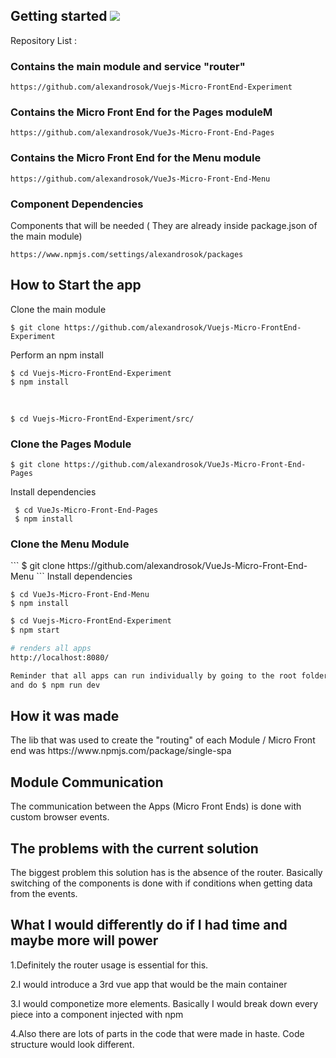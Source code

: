 ## Getting started <img src="http://icons.iconarchive.com/icons/blackvariant/button-ui-requests-15/96/Filehippo-icon.png" />

Repository List : 

<h3>Contains the main module and service "router"</h3>

```
https://github.com/alexandrosok/Vuejs-Micro-FrontEnd-Experiment
```

<h3>Contains the Micro Front End for the Pages moduleM</h3>

```
https://github.com/alexandrosok/VueJs-Micro-Front-End-Pages
```

<h3>Contains the Micro Front End for the Menu module</h3>

```
https://github.com/alexandrosok/VueJs-Micro-Front-End-Menu
```

 <h3>Component Dependencies</h3>

 Components that will be needed ( They are already inside package.json of the main module)
```
https://www.npmjs.com/settings/alexandrosok/packages
```

 <h2>How to Start the app </h2>
 
 Clone the main module
 
 ```
 $ git clone https://github.com/alexandrosok/Vuejs-Micro-FrontEnd-Experiment
```
 Perform an npm install
 <br />
 
  ```
  $ cd Vuejs-Micro-FrontEnd-Experiment 
  $ npm install
  ```

 <br />
 
 ```
 $ cd Vuejs-Micro-FrontEnd-Experiment/src/
 ```
 <h3>Clone the Pages Module</h3> 
 
 ```
 $ git clone https://github.com/alexandrosok/VueJs-Micro-Front-End-Pages
```
 Install dependencies
 
```
 $ cd VueJs-Micro-Front-End-Pages
 $ npm install
```

 <h3>Clone the Menu Module</h3>
 ```
 $ git clone https://github.com/alexandrosok/VueJs-Micro-Front-End-Menu
```
 Install dependencies
 
 ```
 $ cd VueJs-Micro-Front-End-Menu
 $ npm install
```

```sh
$ cd Vuejs-Micro-FrontEnd-Experiment 
$ npm start

# renders all apps
http://localhost:8080/

Reminder that all apps can run individually by going to the root folder 
and do $ npm run dev 
```

<h2>How it was made</h2>
The lib that was used to create the "routing"
of each Module / Micro Front end was https://www.npmjs.com/package/single-spa

<h2>Module Communication</h2>
The communication between the Apps (Micro Front Ends)
is done with custom browser events. 

<h2>The problems with the current solution</h2>
The biggest problem this solution has is the absence of the router.
Basically switching of the components is done with if conditions when getting data
from the events.  

<h2>What I would differently do if I had time and maybe more will power </h2>
1.Definitely the router usage is essential for this.

2.I would introduce a 3rd vue app that would be the main container <br />

3.I would componetize more elements. Basically I would break down every piece into a component 
injected with npm 
 
4.Also there are lots of parts in the code that were made in haste.
 Code structure would look different.  
